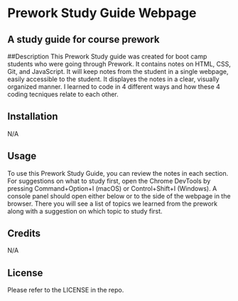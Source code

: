 # Prework Study Guide Webpage
## A study guide for course prework

##Description
This Prework Study guide was created for boot camp students who were going through Prework.  It contains notes on HTML, CSS, Git, and JavaScript.
It will keep notes from the student in a single webpage, easily accessible to the student.
It displayes the notes in a clear, visually organized manner.
I learned to code in 4 different ways and how these 4 coding tecniques relate to each other.

## Installation

N/A

## Usage

To use this Prework Study Guide, you can review the notes in each section. For suggestions on what to study first, open the Chrome DevTools by pressing Command+Option+I (macOS) or Control+Shift+I (Windows). A console panel should open either below or to the side of the webpage in the browser. There you will see a list of topics we learned from the prework along with a suggestion on which topic to study first.

## Credits

N/A

## License

Please refer to the LICENSE in the repo.
